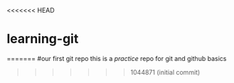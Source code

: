 <<<<<<< HEAD
# learning-git
=======
#our first git repo
this is a _practice_ repo for git and github basics
>>>>>>> 1044871 (initial commit)
